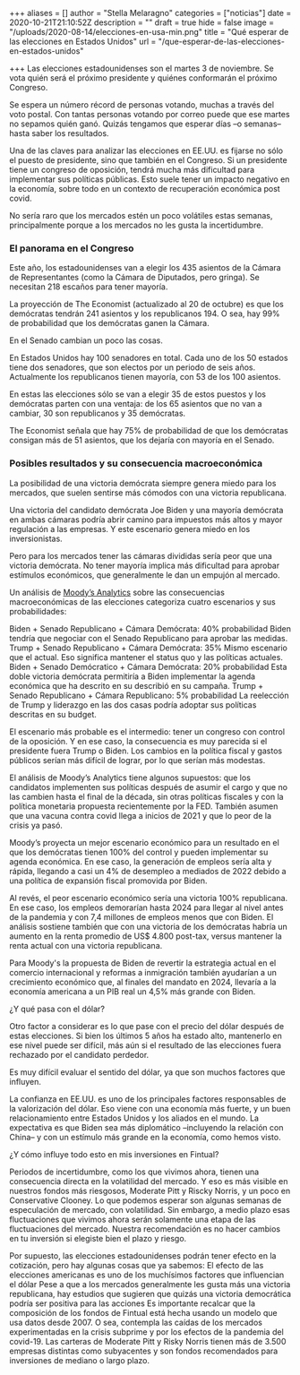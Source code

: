 +++
aliases = []
author = "Stella Melaragno"
categories = ["noticias"]
date = 2020-10-21T21:10:52Z
description = ""
draft = true
hide = false
image = "/uploads/2020-08-14/elecciones-en-usa-min.png"
title = "Qué esperar de las elecciones en Estados Unidos"
url = "/que-esperar-de-las-elecciones-en-estados-unidos"

+++
Las elecciones estadounidenses son el martes 3 de noviembre. Se vota quién será el próximo presidente y quiénes conformarán el próximo Congreso.

Se espera un número récord de personas votando, muchas a través del voto postal. Con tantas personas votando por correo puede que ese martes no sepamos quién ganó. Quizás tengamos que esperar días –o semanas– hasta saber los resultados.

Una de las claves para analizar las elecciones en EE.UU. es fijarse no sólo el puesto de presidente, sino que también en el Congreso. Si un presidente tiene un congreso de oposición, tendrá mucha más dificultad para implementar sus políticas públicas. Esto suele tener un impacto negativo en la economía, sobre todo en un contexto de recuperación económica post covid.

No sería raro que los mercados estén un poco volátiles estas semanas, principalmente porque a los mercados no les gusta la incertidumbre.

### El panorama en el Congreso

Este año, los estadounidenses van a elegir los 435 asientos de la Cámara de Representantes (como la Cámara de Diputados, pero gringa). Se necesitan 218 escaños para tener mayoría.

La proyección de The Economist (actualizado al 20 de octubre) es que los demócratas tendrán 241 asientos y los republicanos 194. O sea, hay 99% de probabilidad que los demócratas ganen la Cámara.

En el Senado cambian un poco las cosas.

En Estados Unidos hay 100 senadores en total. Cada uno de los 50 estados tiene dos senadores, que son electos por un periodo de seis años. Actualmente los republicanos tienen mayoría, con 53 de los 100 asientos.

En estas las elecciones sólo se van a elegir 35 de estos puestos y los demócratas parten con una ventaja: de los 65 asientos que no van a cambiar, 30 son republicanos y 35 demócratas.

The Economist señala que hay 75% de probabilidad de que los demócratas consigan más de 51 asientos, que los dejaría con mayoría en el Senado.

### Posibles resultados y su consecuencia macroeconómica

La posibilidad de una victoria demócrata siempre genera miedo para los mercados, que suelen sentirse más cómodos con una victoria republicana.

Una victoria del candidato demócrata Joe Biden y una mayoría demócrata en ambas cámaras podría abrir camino para  impuestos más altos y mayor regulación a las empresas. Y este escenario genera miedo en los inversionistas.

Pero para los mercados tener las cámaras divididas sería peor que una victoria demócrata. No tener mayoría implica más dificultad para aprobar estímulos económicos, que generalmente le dan un empujón al mercado.

Un análisis de [Moody’s Analytics](https://www.moodysanalytics.com/-/media/article/2020/the-macroeconomic-consequences-trump-vs-biden.pdf) sobre las consecuencias macroeconómicas de las elecciones categoriza cuatro escenarios y sus probabilidades:

Biden + Senado Republicano + Cámara Demócrata: 40% probabilidad
Biden tendría que negociar con el Senado Republicano para aprobar las medidas.
Trump + Senado Republicano + Cámara Demócrata: 35%
Mismo escenario que el actual. Eso significa mantener el status quo y las políticas actuales.
Biden +  Senado Demócratico + Cámara Demócrata: 20% probabilidad
Esta doble victoria demócrata permitiría a Biden implementar la agenda económica que ha descrito en su describió en su campaña.
Trump + Senado Republicano  + Cámara Republicano: 5% probabilidad
La reelección de Trump y liderazgo en las dos casas podría adoptar sus políticas descritas en su budget.

El escenario más probable es el intermedio: tener un congreso con control de la oposición. Y en ese caso, la consecuencia es muy parecida si el presidente fuera Trump o Biden. Los cambios en la política fiscal y gastos públicos serían más difícil de lograr, por lo que serían más modestas.

El análisis de Moody’s Analytics tiene algunos supuestos: que los candidatos implementen sus políticas después de asumir el cargo y que no las cambien hasta el final de la década, sin otras políticas fiscales y con la política monetaria propuesta recientemente por la FED. También asumen que una vacuna contra covid llega a inicios de 2021 y que lo peor de la crisis ya pasó.

Moody’s proyecta un mejor escenario económico para un resultado en el que los demócratas tienen 100% del control y pueden implementar su agenda económica. En ese caso, la generación de empleos sería alta y rápida, llegando a casi un 4% de desempleo a mediados de 2022 debido a una política de expansión fiscal promovida por Biden.

Al revés, el peor escenario económico sería una victoria 100% republicana. En ese caso, los empleos demorarían hasta 2024 para llegar al nivel antes de la pandemia y con 7,4 millones de empleos menos que con Biden. El análisis sostiene también que con una victoria de los demócratas habría un aumento en la renta promedio de US$ 4.800 post-tax, versus mantener la renta actual con una victoria republicana.

Para Moody's la propuesta de Biden de revertir la estrategia actual en el comercio internacional y reformas a inmigración también ayudarían a un crecimiento económico que, al finales del mandato en 2024, llevaría a la economía americana a un PIB real un 4,5% más grande con Biden.

¿Y qué pasa con el dólar?

Otro factor a considerar es lo que pase con el precio del dólar después de estas elecciones. Si bien los últimos 5 años ha estado alto, mantenerlo en ese nivel puede ser difícil, más aún si el resultado de las elecciones fuera rechazado por el candidato perdedor.

Es muy difícil evaluar el sentido del dólar, ya que son muchos factores que influyen.

La confianza en EE.UU. es uno de los principales factores responsables de la valorización del dólar. Eso viene con una economía más fuerte, y un buen relacionamiento entre Estados Unidos y los aliados en el mundo. La expectativa es que Biden sea más diplomático –incluyendo la relación con China– y con un estímulo más grande en la economía, como hemos visto.

¿Y cómo influye todo esto en mis inversiones en Fintual?

Periodos de incertidumbre, como los que vivimos ahora, tienen una consecuencia directa en la volatilidad del mercado. Y eso es más visible en nuestros fondos más riesgosos, Moderate Pitt y Riscky Norris, y un poco en Conservative Clooney. Lo que podemos esperar son algunas semanas de especulación de mercado, con volatilidad. Sin embargo, a medio plazo esas fluctuaciones que vivimos ahora serán solamente una etapa de las fluctuaciones del mercado. Nuestra recomendación es no hacer cambios en tu inversión si elegiste bien el plazo y riesgo.

Por supuesto, las elecciones estadounidenses podrán tener efecto en la cotización, pero hay algunas cosas que ya sabemos:
El efecto de las elecciones americanas es uno de los muchísimos factores que influencian el dólar
Pese a que a los mercados generalmente les gusta más una victoria republicana, hay estudios que sugieren que quizás una victoria democrática podría ser positiva para las acciones
Es importante recalcar que la composición de los fondos de Fintual está hecha usando un modelo que usa datos desde 2007. O sea, contempla las caídas de los mercados experimentadas en la crisis subprime y por los efectos de la pandemia del covid-19.
Las carteras de Moderate Pitt y Risky Norris tienen más de 3.500 empresas distintas como subyacentes y son fondos recomendados para inversiones de mediano o largo plazo.